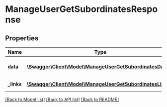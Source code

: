 # ManageUserGetSubordinatesResponse

## Properties
Name | Type | Description | Notes
------------ | ------------- | ------------- | -------------
**data** | [**\Swagger\Client\Model\ManageUserGetSubordinatesData[]**](ManageUserGetSubordinatesData.md) | List of all retrieved users | 
**_links** | [**\Swagger\Client\Model\ManageUserGetSubordinatesLinks[]**](ManageUserGetSubordinatesLinks.md) | Links to pages | 

[[Back to Model list]](../README.md#documentation-for-models) [[Back to API list]](../README.md#documentation-for-api-endpoints) [[Back to README]](../README.md)


